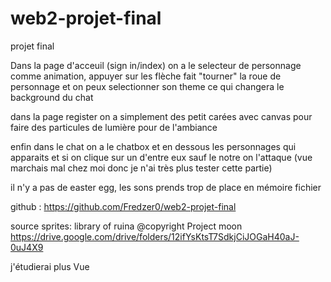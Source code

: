 # web2-projet-final

projet final


Dans la page d'acceuil (sign in/index) on a le selecteur de personnage comme animation, appuyer sur les flèche fait "tourner" la roue de personnage et on peux selectionner son theme ce qui changera le background du chat 


dans la page register on a simplement des petit carées avec canvas pour faire des particules de lumière pour de l'ambiance


enfin dans le chat on a le chatbox et en dessous les personnages qui apparaits et si on clique sur un d'entre eux sauf le notre on l'attaque (vue marchais mal chez moi donc je n'ai très plus tester cette partie)

il n'y a pas de easter egg, les sons prends trop de place en mémoire fichier



github : https://github.com/Fredzer0/web2-projet-final

source sprites: library of ruina @copyright Project moon
https://drive.google.com/drive/folders/12ifYsKtsT7SdkjCiJOGaH40aJ-0uJ4X9



j'étudierai plus Vue 